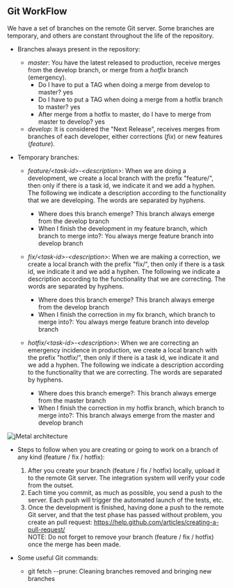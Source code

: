 ## Git WorkFlow

We have a set of branches on the remote Git server.
Some branches are temporary, and others are constant throughout the life of the repository.

* Branches always present in the repository:
    * *master*: You have the latest released to production, receive merges from the develop branch, or merge from a *hotfix* branch (emergency).
        * Do I have to put a TAG when doing a merge from develop to master? yes
        * Do I have to put a TAG when doing a merge from a hotfix branch to master? yes
        * After merge from a hotfix to master, do I have to merge from master to develop? yes
    * *develop*: It is considered the "Next Release", receives merges from branches of each developer, either corrections (*fix*) or new features (*feature*).

* Temporary branches:
    * *feature/\<task\-id\>\-\<description\>*: When we are doing a development, we create a local branch with the prefix "feature/", then only if there is a task id, we indicate it and we add a hyphen. The following we indicate a description according to the functionality that we are developing. The words are separated by hyphens.
        * Where does this branch emerge? This branch always emerge from the develop branch
        * When I finish the development in my feature branch, which branch to merge into?: You always merge feature branch into develop branch

    * *fix/\<task\-id\>\-\<description\>*: When we are making a correction, we create a local branch with the prefix "fix/", then only if there is a task id, we indicate it and we add a hyphen. The following we indicate a description according to the functionality that we are correcting. The words are separated by hyphens.
        * Where does this branch emerge? This branch always emerge from the develop branch
        * When I finish the correction in my fix branch, which branch to merge into?: You always merge feature branch into develop branch

    * *hotfix/\<task\-id\>\-\<description\>*: When we are correcting an emergency incidence in production, we create a local branch with the prefix "hotfix/", then only if there is a task id, we indicate it and we add a hyphen. The following we indicate a description according to the functionality that we are correcting. The words are separated by hyphens.
        * Where does this branch emerge?: This branch always emerge from the master branch
        * When I finish the correction in my hotfix branch, which branch to merge into?: This branch always emerge from the master and develop branch

![jMetal architecture](../../resources/WorkflowGitBranches.png)

* Steps to follow when you are creating or going to work on a branch of any kind (feature / fix / hotfix):
    1. After you create your branch (feature / fix / hotfix) locally, upload it to the remote Git server. The integration system will verify your code from the outset.
    2. Each time you commit, as much as possible, you send a push to the server. Each push will trigger the automated launch of the tests, etc.
    3. Once the development is finished, having done a push to the remote Git server, and that the test phase has passed without problem, you create an pull request:
https://help.github.com/articles/creating-a-pull-request/
<br>NOTE: Do not forget to remove your branch (feature / fix / hotfix) once the merge has been made.

* Some useful Git commands:
    * git fetch --prune: Cleaning branches removed and bringing new branches
